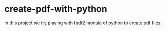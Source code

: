 # create-pdf-with-python
In this project we try playing with fpdf2 module of python to create pdf files. 
